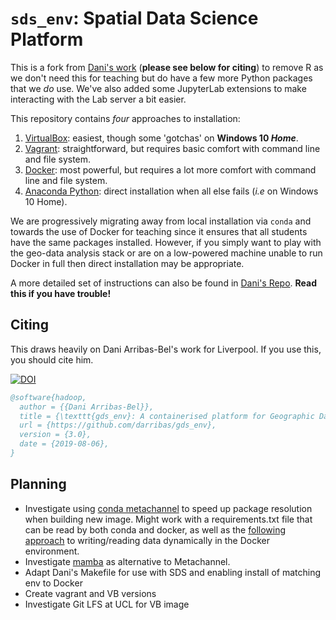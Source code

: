 # `sds_env`: Spatial Data Science Platform

This is a fork from [Dani's work](https://github.com/darribas/gds_env) (**please see below for citing**) to remove R as we don't need this for teaching but do have a few more Python packages that we _do_ use. We've also added some JupyterLab extensions to make interacting with the Lab server a bit easier.

This repository contains _four_ approaches to installation:

1. [VirtualBox](./virtualbox/README.md): easiest, though some 'gotchas' on **Windows 10 _Home_**.
2. [Vagrant](./vagrant/README.md): straightforward, but requires basic comfort with command line and file system.
3. [Docker](./docker/README.md): most powerful, but requires a lot more comfort with command line and file system.
4. [Anaconda Python](./conda/README.md): direct installation when all else fails (_i.e_ on Windows 10 Home).

We are progressively migrating away from local installation via `conda` and towards the use of Docker for teaching since it ensures that all students have the same packages installed. However, if you simply want to play with the geo-data analysis stack or are on a low-powered machine unable to run Docker in full then direct installation may be appropriate.

A more detailed set of instructions can also be found in [Dani's Repo](https://github.com/darribas/gds19/tree/master/content/infrastructure). **Read this if you have trouble!**

## Citing

This draws heavily on Dani Arribas-Bel's work for Liverpool. If you use this, you should cite him.

[![DOI](https://zenodo.org/badge/65582539.svg)](https://zenodo.org/badge/latestdoi/65582539)

```bibtex
@software{hadoop,
  author = {{Dani Arribas-Bel}},
  title = {\texttt{gds_env}: A containerised platform for Geographic Data Science},
  url = {https://github.com/darribas/gds_env},
  version = {3.0},
  date = {2019-08-06},
}
```

## Planning
- Investigate using [conda metachannel](https://github.com/regro/conda-metachannel) to speed up package resolution when building new image. Might work with a requirements.txt file that can be read by both conda and docker, as well as the [following approach](https://stackoverflow.com/questions/34911622/dockerfile-set-env-to-result-of-command) to writing/reading data dynamically in the Docker environment.
- Investigate [mamba](https://github.com/TheSnakePit/mamba) as alternative to Metachannel.
- Adapt Dani's Makefile for use with SDS and enabling install of matching env to Docker
- Create vagrant and VB versions
- Investigate Git LFS at UCL for VB image
